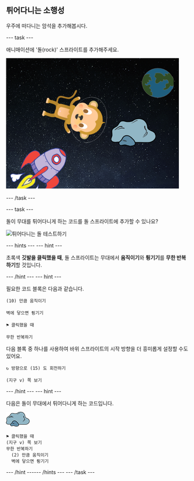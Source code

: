 ## 튀어다니는 소행성

우주에 떠다니는 암석을 추가해봅시다.

--- task ---

애니매이션에 '돌(rock)' 스프라이트를 추가해주세요.

![돌 스프라이트 추가하기](images/space-rock-sprite.png)

--- /task ---

--- task ---

돌이 무대를 튀어다니게 하는 코드를 돌 스프라이트에 추가할 수 있나요?

![튀어다니는 돌 테스트하기](images/space-bounce-test.png)

--- hints ---
 --- hint ---

초록색 **깃발을 클릭했을 때**, 돌 스프라이트는 무대에서 **움직이기**와 **튕기기**를 **무한 반복하기**할 것입니다.

--- /hint --- --- hint ---

필요한 코드 블록은 다음과 같습니다.

```blocks3
(10) 만큼 움직이기

벽에 닿으면 튕기기

⚑ 클릭했을 때

무한 반복하기
```

다음 블록 중 하나를 사용하여 바위 스프라이트의 시작 방향을 더 흥미롭게 설정할 수도 있어요.

```blocks3
↻ 방향으로 (15) 도 회전하기

(지구 v) 쪽 보기
```

--- /hint --- --- hint ---

다음은 돌이 무대에서 튀어다니게 하는 코드입니다.

![돌 스프라이트](images/sprite-rock.png)

```blocks3
⚑ 클릭했을 때
(지구 v) 쪽 보기
무한 반복하기 
  (2) 만큼 움직이기
  벽에 닿으면 튕기기
```

--- /hint ------ /hints --- --- /task ---